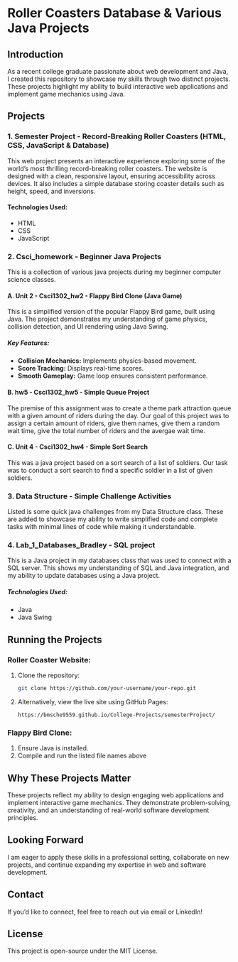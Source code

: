 # Roller Coasters Database & Various Java Projects

## Introduction
As a recent college graduate passionate about web development and Java, I created this repository to showcase my skills through two distinct projects. These projects highlight my ability to build interactive web applications and implement game mechanics using Java.

## Projects
### 1. Semester Project - Record-Breaking Roller Coasters (HTML, CSS, JavaScript & Database)
This web project presents an interactive experience exploring some of the world’s most thrilling record-breaking roller coasters. The website is designed with a clean, responsive layout, ensuring accessibility across devices. It also includes a simple database storing coaster details such as height, speed, and inversions.

#### Technologies Used:
- HTML
- CSS
- JavaScript

### 2. Csci_homework - Beginner Java Projects
This is a collection of various java projects during my beginner computer science classes.

#### A. Unit 2 - Csci1302_hw2 - Flappy Bird Clone (Java Game)
This is a simplified version of the popular Flappy Bird game, built using Java. The project demonstrates my understanding of game physics, collision detection, and UI rendering using Java Swing.

##### Key Features:
- **Collision Mechanics:** Implements physics-based movement.
- **Score Tracking:** Displays real-time scores.
- **Smooth Gameplay:** Game loop ensures consistent performance.

#### B. hw5 - Csci1302_hw5 - Simple Queue Project
The premise of this assignment was to create a theme park attraction queue with a given amount of riders during the day. Our goal of this project was to assign a certain amount of riders, give them names, give them a random wait time, give the total number of riders and the avergae wait time.

#### C. Unit 4 - Csci1302_hw4 - Simple Sort Search
This was a java project based on a sort search of a list of soldiers. Our task was to conduct a sort search to find a specific soldier in a list of given soldiers.

### 3. Data Structure - Simple Challenge Activities
Listed is some quick java challenges from my Data Structure class. These are added to showcase my ability to write simplified code and complete tasks with minimal lines of code while making it understandable.

### 4. Lab_1_Databases_Bradley - SQL project
This is a Java project in my databases class that was used to connect with a SQL server. This shows my understanding of SQL and Java integration, and my ability to update databases using a Java project.

##### Technologies Used:
- Java
- Java Swing

## Running the Projects
### Roller Coaster Website:
1. Clone the repository:
   ```sh
   git clone https://github.com/your-username/your-repo.git
   ```
2. Alternatively, view the live site using GitHub Pages:
   ```
   https://bmsche9559.github.io/College-Projects/semesterProject/
   ```

### Flappy Bird Clone:
1. Ensure Java is installed.
2. Compile and run the listed file names above

## Why These Projects Matter
These projects reflect my ability to design engaging web applications and implement interactive game mechanics. They demonstrate problem-solving, creativity, and an understanding of real-world software development principles.

## Looking Forward
I am eager to apply these skills in a professional setting, collaborate on new projects, and continue expanding my expertise in web and software development.

## Contact
If you’d like to connect, feel free to reach out via email or LinkedIn!

## License
This project is open-source under the MIT License.
